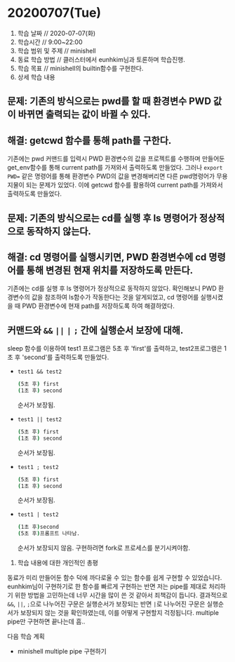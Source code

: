 # 20200707\(Tue\)

1. 학습 날짜 // 2020-07-07\(화\)
2. 학습시간 // 9:00~22:00
3. 학습 범위 및 주제 // minishell
4. 동료 학습 방법 // 클러스터에서 eunhkim님과 토론하며 학습진행.
5. 학습 목표 // minishell의 builtin함수를 구현한다.
6. 상세 학습 내용

## 문제: 기존의 방식으로는 pwd를 할 때 환경변수 PWD 값이 바뀌면 출력되는 값이 바뀔 수 있다.

## 해결: getcwd 함수를 통해 path를 구한다.

기존에는 pwd 커맨드를 입력시 PWD 환경변수의 값을 프로젝트를 수행하며 만들어둔 get\_env함수를 통해 current path를 가져와서 출력하도록 만들었다. 그러나 `export PWD=` 같은 명령어를 통해 환경변수 PWD의 값을 변경해버리면 다른 pwd명령어가 무용지물이 되는 문제가 있었다. 이에 getcwd 함수를 활용하여 current path를 가져와서 출력하도록 만들었다.

## 문제: 기존의 방식으로는 cd를 실행 후 ls 명령어가 정상적으로 동작하지 않는다.

## 해결: cd 명령어를 실행시키면, PWD 환경변수에 cd 명령어를 통해 변경된 현재 위치를 저장하도록 만든다.

기존에는 cd를 실행 후 ls 명령어가 정상적으로 동작하지 않았다. 확인해보니 PWD 환경변수의 값을 참조하여 ls함수가 작동한다는 것을 알게되었고, cd 명령어를 실행시켰을 때 PWD 환경변수에 현재 path를 저장하도록 하여 해결하였다.

## 커맨드와 `&&` `||` `|` `;` 간에 실행순서 보장에 대해.

sleep 함수를 이용하여 test1 프로그램은 5초 후 'first'를 출력하고, test2프로그램은 1초 후 'second'를 출력하도록 만들었다.

* `test1 && test2`

  ```bash
  (5초 후) first
  (1초 후) second
  ```

  순서가 보장됨.

* `test1 || test2`

  ```bash
  (5초 후) first
  (1초 후) second
  ```

  순서가 보장됨.

* `test1 ; test2`

  ```bash
  (5초 후) first
  (1초 후) second
  ```

  순서가 보장됨.

* `test1 | test2`

  ```bash
  (1초 후)second
  (5초 후)프롬프트 나타남.
  ```

  순서가 보장되지 않음. 구현하려면 fork로 프로세스를 분기시켜야함.

1. 학습 내용에 대한 개인적인 총평

동료가 미리 만들어둔 함수 덕에 까다로울 수 있는 함수를 쉽게 구현할 수 있었습니다. eunhkim님이 구현하기로 한 함수를 빠르게 구현하는 반면 저는 pipe를 제대로 처리하기 위한 방법을 고민하는데 너무 시간을 많이 쓴 것 같아서 죄책감이 듭니다. 결과적으로 `&&`, `||`, `;`으로 나누어진 구문은 실행순서가 보장되는 반면 `|`로 나누어진 구문은 실행순서가 보장되지 않는 것을 확인하였는데, 이를 어떻게 구현할지 걱정됩니다. multiple pipe만 구현하면 끝나는데 흠..

다음 학습 계획

* minishell multiple pipe 구현하기

